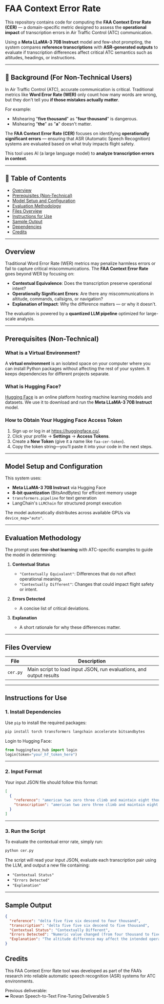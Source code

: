 # FAA Context Error Rate

This repository contains code for computing the **FAA Context Error Rate (CER)** — a domain-specific metric designed to assess the **operational impact** of transcription errors in Air Traffic Control (ATC) communication.

Using a **Meta LLaMA-3 70B Instruct** model and few-shot prompting, the system compares **reference transcriptions** with **ASR-generated outputs** to evaluate if transcription differences affect critical ATC semantics such as altitudes, headings, or instructions.

---

## 📖 Background (For Non-Technical Users)

In Air Traffic Control (ATC), accurate communication is critical. Traditional metrics like **Word Error Rate (WER)** only count how many words are wrong, but they don't tell you **if those mistakes actually matter**.

For example:
- Mishearing "**five thousand**" as "**four thousand**" is dangerous.
- Mishearing "**the**" as "**a**" doesn't matter.

The **FAA Context Error Rate (CER)** focuses on identifying **operationally significant errors** — ensuring that ASR (Automatic Speech Recognition) systems are evaluated based on what truly impacts flight safety.

This tool uses AI (a large language model) to **analyze transcription errors in context**.

---

## 📑 Table of Contents

- [Overview](#overview)  
- [Prerequisites (Non-Technical)](#prerequisites-non-technical)  
- [Model Setup and Configuration](#model-setup-and-configuration)  
- [Evaluation Methodology](#evaluation-methodology)  
- [Files Overview](#files-overview)  
- [Instructions for Use](#instructions-for-use)  
- [Sample Output](#sample-output)  
- [Dependencies](#dependencies)  
- [Credits](#credits)  

---

## Overview

Traditional Word Error Rate (WER) metrics may penalize harmless errors or fail to capture critical miscommunications. The **FAA Context Error Rate** goes beyond WER by focusing on:

- **Contextual Equivalence**: Does the transcription preserve operational intent?
- **Operationally Significant Errors**: Are there any miscommunications in altitude, commands, callsigns, or navigation?
- **Explanation of Impact**: Why the difference matters — or why it doesn't.

The evaluation is powered by a **quantized LLM pipeline** optimized for large-scale analysis.

---



## Prerequisites (Non-Technical)

### What is a Virtual Environment?
A **virtual environment** is an isolated space on your computer where you can install Python packages without affecting the rest of your system. It keeps dependencies for different projects separate.

### What is Hugging Face?
[Hugging Face](https://huggingface.co/) is an online platform hosting machine learning models and datasets. We use it to download and run the **Meta LLaMA-3 70B Instruct** model.

### How to Obtain Your Hugging Face Access Token
1. Sign up or log in at https://huggingface.co/.  
2. Click your profile → **Settings** → **Access Tokens**.  
3. Create a **New Token** (give it a name like `faa-cer-token`).  
4. Copy the token string—you’ll paste it into your code in the next steps.

---


## Model Setup and Configuration

This system uses:

- **Meta LLaMA-3 70B Instruct** via Hugging Face  
- **8-bit quantization** (BitsAndBytes) for efficient memory usage  
- `transformers.pipeline` for text generation  
- LangChain's `LLMChain` for structured prompt execution  

The model automatically distributes across available GPUs via `device_map="auto"`.

---

## Evaluation Methodology

The prompt uses **few-shot learning** with ATC-specific examples to guide the model in determining:

1. **Contextual Status**  
    - `"Contextually Equivalent"`: Differences that do not affect operational meaning.  
    - `"Contextually Different"`: Changes that could impact flight safety or intent.

2. **Errors Detected**  
    - A concise list of critical deviations.

3. **Explanation**  
    - A short rationale for why these differences matter.

---

## Files Overview

| File                  | Description                                                          |
|-----------------------|----------------------------------------------------------------------|
| `cer.py`             | Main script to load input JSON, run evaluations, and output results  |

---

## Instructions for Use

### 1. Install Dependencies

Use `pip` to install the required packages:

```bash
pip install torch transformers langchain accelerate bitsandbytes
```

Login to Hugging Face:

```python
from huggingface_hub import login
login(token="your_hf_token_here")
```

---

### 2. Input Format

Your input JSON file should follow this format:

```json
[
  {
    "reference": "american two zero three climb and maintain eight thousand",
    "transcription": "american two zero three climb and maintain eight thousand"
  }
]
```

---

### 3. Run the Script

To evaluate the contextual error rate, simply run:

```bash
python cer.py
```

The script will read your input JSON, evaluate each transcription pair using the LLM, and output a new file containing:

- `"Contextual Status"`  
- `"Errors Detected"`  
- `"Explanation"`

---

## Sample Output

```json
{
  "reference": "delta five five six descend to four thousand",
  "transcription": "delta five five six descend to five thousand",
  "Contextual Status": "Contextually Different",
  "Errors Detected": "Numeric value changed (from four thousand to five thousand)",
  "Explanation": "The altitude difference may affect the intended operational instructions."
}
```


## Credits

This FAA Context Error Rate tool was developed as part of the FAA’s research into reliable automatic speech recognition (ASR) systems for ATC environments.

Previous deliverable:  
➡️ Rowan Speech-to-Text Fine-Tuning Deliverable 5
